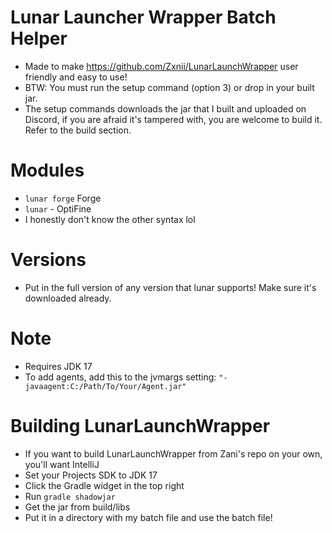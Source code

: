 # Lunar Launcher Wrapper Batch Helper
- Made to make https://github.com/Zxnii/LunarLaunchWrapper user friendly and easy to use!
- BTW: You must run the setup command (option 3) or drop in your built jar.
- The setup commands downloads the jar that I built and uploaded on Discord, if you are afraid it's tampered with, you are welcome to build it. Refer to the build section.
# Modules
- `lunar forge` Forge
- `lunar` - OptiFine
- I honestly don't know the other syntax lol
# Versions
- Put in the full version of any version that lunar supports! Make sure it's downloaded already.
# Note
- Requires JDK 17
- To add agents, add this to the jvmargs setting: `"-javaagent:C:/Path/To/Your/Agent.jar"`
# Building LunarLaunchWrapper
- If you want to build LunarLaunchWrapper from Zani's repo on your own, you'll want IntelliJ
- Set your Projects SDK to JDK 17
- Click the Gradle widget in the top right
- Run `gradle shadowjar`
- Get the jar from build/libs
- Put it in a directory with my batch file and use the batch file!

